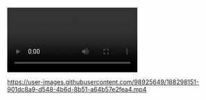 ![video](assets/video/banner.mp4)

https://user-images.githubusercontent.com/98925649/188298151-901dc8a9-d548-4b6d-8b51-a64b57e2fea4.mp4

